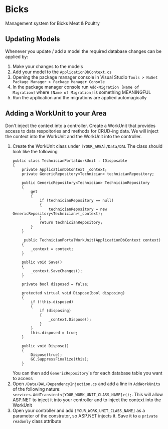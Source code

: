 # Bicks
Management system for Bicks Meat & Poultry

## Updating Models
Whenever you update / add a model the required database changes can be applied by:

1. Make your changes to the models
2. Add your model to the `ApplicationDbContext.cs`
3. Opening the package manager console in Visual Studio `Tools > NuGet Package Manager > Package Manager Console`
4. In the package manager console run `Add-Migration [Name of Migration]` where `[Name of Migration]` is something MEANINGFUL
5. Run the application and the migrations are applied automagically

## Adding a WorkUnit to your Area
Don't inject the context into a controller. Create a WorkUnit that provides access to data respoitories and methods for CRUD-ing data. We will inject the context into the WorkUnit and the WorkUnit into the controller.

1. Create the WorkUnit class under `[YOUR_AREA]/Data/DAL`
	The class should look like the following
	```
	public class TechnicianPortalWorkUnit : IDisposable
    {
        private ApplicationDbContext _context;
        private GenericRepository<Technician> technicianRepository;

        public GenericRepository<Technician> TechnicianRepository
        {
            get
            {
                if (technicianRepository == null)
                {
                    technicianRepository = new GenericRepository<Technician>(_context);
                }
                return technicianRepository;
            }
        }

         public TechnicianPortalWorkUnit(ApplicationDbContext context)
        {
            _context = context;
        }

        public void Save()
        {
            _context.SaveChanges();
        }

        private bool disposed = false;

        protected virtual void Dispose(bool disposing)
        {
            if (!this.disposed)
            {
                if (disposing)
                {
                    _context.Dispose();
                }
            }
            this.disposed = true;
        }

        public void Dispose()
        {
            Dispose(true);
            GC.SuppressFinalize(this);
        }
	```
    You can then add `GenericRepository`'s for each database table you want to access
2. Open `/Data/DAL/DependencyInjection.cs` and add a line in `AddWorkUnits` of the following nature: `services.AddTransient<[YOUR_WORK_UNIT_CLASS_NAME]>();`. This will allow ASP.NET to inject it into your controller and to inject the context into the WorkUnit
3. Open your controller and add `[YOUR_WORK_UNIT_CLASS_NAME]` as a parameter of the construtor, so ASP.NET injects it. Save it to a `private readonly` class attribute
